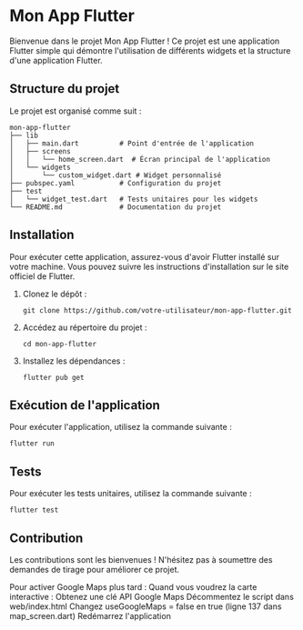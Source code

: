 # Mon App Flutter

Bienvenue dans le projet Mon App Flutter ! Ce projet est une application Flutter simple qui démontre l'utilisation de différents widgets et la structure d'une application Flutter.

## Structure du projet

Le projet est organisé comme suit :

```
mon-app-flutter
├── lib
│   ├── main.dart          # Point d'entrée de l'application
│   ├── screens
│   │   └── home_screen.dart  # Écran principal de l'application
│   └── widgets
│       └── custom_widget.dart # Widget personnalisé
├── pubspec.yaml           # Configuration du projet
├── test
│   └── widget_test.dart   # Tests unitaires pour les widgets
└── README.md              # Documentation du projet
```

## Installation

Pour exécuter cette application, assurez-vous d'avoir Flutter installé sur votre machine. Vous pouvez suivre les instructions d'installation sur le site officiel de Flutter.

1. Clonez le dépôt :
   ```
   git clone https://github.com/votre-utilisateur/mon-app-flutter.git
   ```
2. Accédez au répertoire du projet :
   ```
   cd mon-app-flutter
   ```
3. Installez les dépendances :
   ```
   flutter pub get
   ```

## Exécution de l'application

Pour exécuter l'application, utilisez la commande suivante :
```
flutter run
```

## Tests

Pour exécuter les tests unitaires, utilisez la commande suivante :
```
flutter test
```

## Contribution

Les contributions sont les bienvenues ! N'hésitez pas à soumettre des demandes de tirage pour améliorer ce projet.

 Pour activer Google Maps plus tard :
Quand vous voudrez la carte interactive :
Obtenez une clé API Google Maps
Décommentez le script dans web/index.html
Changez useGoogleMaps = false en true (ligne 137 dans map_screen.dart)
Redémarrez l'application